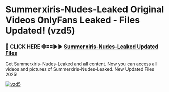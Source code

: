 # Summerxiris-Nudes-Leaked Original Videos 0nlyFans Leaked - Files Updated! (vzd5)

<h3>🔴 CLICK HERE 🌐==►► <a href="https://tinyurl.com/5h6xmrr3" rel="nofollow">Summerxiris-Nudes-Leaked Updated Files</a></h3>

Get Summerxiris-Nudes-Leaked and all content. Now you can access all videos and pictures of Summerxiris-Nudes-Leaked. New Updated Files 2025!

[![vzd5](https://i.imgur.com/KVD873Z.gif)](https://tinyurl.com/5h6xmrr3)
